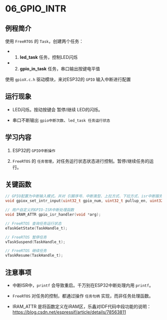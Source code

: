 # 06_GPIO_INTR

## 例程简介

使用 `FreeRTOS` 的 `Task`，创建两个任务：

- 1. **led_task** 任务，控制LED闪烁

- 2. **gpio_in_task**  任务，串口输出按键电平值

使用 `gpioX.c.h` 驱动模块，来对ESP32的 `GPIO` 输入中断进行配置


## 运行现象

- LED闪烁。按动按键会 暂停/继续 LED的闪烁。

- 串口不断输出 `gpio中断次数`、`led_task 任务运行状态`


## 学习内容

1. ESP32的 `GPIO中断操作`

2. `FreeRTOS` 的 `任务管理`，对任务运行状态状态进行控制。暂停/继续任务的运行。


## 关键函数

```c
// GPIO配置为中断输入模式。并对 引脚序号、中断类型、上拉方式、下拉方式、isr中断服务函数 进行配置。
void gpiox_set_intr_input(uint32_t gpio_num, uint32_t pullup_en, uint32_t pulldown_en, uint32_t intr_type, void *isr_handler);

// 用户自定义的GPIO-ISR中断处理函数
void IRAM_ATTR gpio_isr_handler(void *arg);

// FreeRTOS 查询任务运行状态
eTaskGetState(TaskHandle_t);

// FreeRTOS 暂停任务
vTaskSuspend(TaskHandle_t);

// FreeRTOS 继续任务
vTaskResume(TaskHandle_t);
```


## 注意事项

- 中断ISR中，`printf` 会导致重启。千万别在ESP32中断处理内用 `printf`。

- `FreeRTOS` 对任务的控制，都通过操作 `任务句柄` 实现，而非任务处理函数。

- IRAM_ATTR 是将函数定义在iRAM区，乐鑫对IDF代码中段功能的说明：https://blog.csdn.net/espressif/article/details/78563811